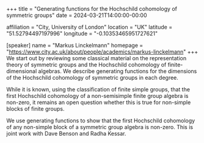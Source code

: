 +++
title = "Generating functions for the Hochschild cohomology of symmetric groups"
date = 2024-03-21T14:00:00-00:00

affiliation = "City, University of London"
location = "UK"
latitude = "51.52794497197996"
longitude = "-0.10353465951727621"

[speaker]
  name = "Markus Linckelmann"
  homepage = "https://www.city.ac.uk/about/people/academics/markus-linckelmann"
+++
We start out by reviewing some classical material on the representation 
theory of symmetric groups and the Hochschild cohomology of 
finite-dimensional algebras. We describe generating functions for the 
dimensions of the Hochschild cohomology of symmetric groups in each degree.
 
While it is known, using the classification of finite simple groups, that 
the first Hochschild cohomology of a non-semisimple finite group algebra is 
non-zero, it remains an open question whether this is true for non-simple 
blocks of finite groups. 

We use generating functions to show that the first  Hochschild cohomology 
of any non-simple block of a symmetric group algebra is non-zero. 
This is joint work with Dave Benson and Radha Kessar. 